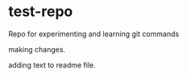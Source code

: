 # test-repo
Repo for experimenting and learning git commands


making changes.

adding text to readme file.
